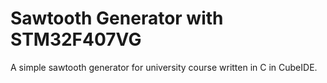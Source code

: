 # Sawtooth Generator with STM32F407VG
A simple sawtooth generator for university course written in C in CubeIDE.
